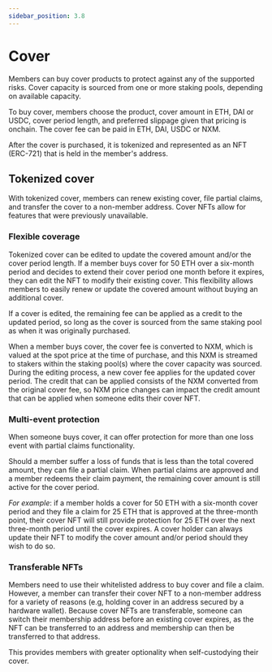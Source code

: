 ```yaml
---
sidebar_position: 3.8
---
```


# Cover

Members can buy cover products to protect against any of the supported risks. Cover capacity is sourced from one or more staking pools, depending on available capacity.

To buy cover, members choose the product, cover amount in ETH, DAI or USDC, cover period length, and preferred slippage given that pricing is onchain. The cover fee can be paid in ETH, DAI, USDC or NXM.

After the cover is purchased, it is tokenized and represented as an NFT (ERC-721) that is held in the member's address.

## Tokenized cover

With tokenized cover, members can renew existing cover, file partial claims, and transfer the cover to a non-member address. Cover NFTs allow for features that were previously unavailable.

### Flexible coverage

Tokenized cover can be edited to update the covered amount and/or the cover period length. If a member buys cover for 50 ETH over a six-month period and decides to extend their cover period one month before it expires, they can edit the NFT to modify their existing cover. This flexibility allows members to easily renew or update the covered amount without buying an additional cover.

If a cover is edited, the remaining fee can be applied as a credit to the updated period, so long as the cover is sourced from the same staking pool as when it was originally purchased.

When a member buys cover, the cover fee is converted to NXM, which is valued at the spot price at the time of purchase, and this NXM is streamed to stakers within the staking pool(s) where the cover capacity was sourced. During the editing process, a new cover fee applies for the updated cover period. The credit that can be applied consists of the NXM converted from the original cover fee, so NXM price changes can impact the credit amount that can be applied when someone edits their cover NFT.

### Multi-event protection

When someone buys cover, it can offer protection for more than one loss event with partial claims functionality.

Should a member suffer a loss of funds that is less than the total covered amount, they can file a partial claim. When partial claims are approved and a member redeems their claim payment, the remaining cover amount is still active for the cover period.

*For example*: if a member holds a cover for 50 ETH with a six-month cover period and they file a claim for 25 ETH that is approved at the three-month point, their cover NFT will still provide protection for 25 ETH over the next three-month period until the cover expires. A cover holder can always update their NFT to modify the cover amount and/or period should they wish to do so.

### Transferable NFTs

Members need to use their whitelisted address to buy cover and file a claim. However, a member can transfer their cover NFT to a non-member address for a variety of reasons (e.g, holding cover in an address secured by a hardware wallet). Because cover NFTs are transferable, someone can switch their membership address before an existing cover expires, as the NFT can be transferred to an address and membership can then be transferred to that address.

This provides members with greater optionality when self-custodying their cover.
